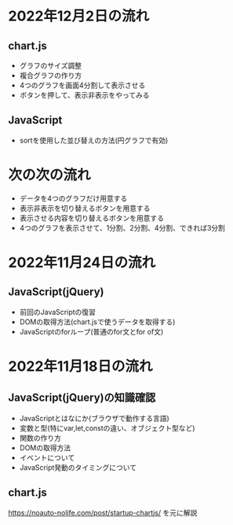 

# 2022年12月2日の流れ

## chart.js

- グラフのサイズ調整
- 複合グラフの作り方
- 4つのグラフを画面4分割して表示させる
- ボタンを押して、表示非表示をやってみる


## JavaScript

- sortを使用した並び替えの方法(円グラフで有効)











# 次の次の流れ

- データを4つのグラフだけ用意する
- 表示非表示を切り替えるボタンを用意する
- 表示させる内容を切り替えるボタンを用意する
- 4つのグラフを表示させて、1分割、2分割、4分割、できれば3分割





# 2022年11月24日の流れ


## JavaScript(jQuery)

- 前回のJavaScriptの復習
- DOMの取得方法(chart.jsで使うデータを取得する)
- JavaScriptのforループ(普通のfor文とfor of文)


# 2022年11月18日の流れ


## JavaScript(jQuery)の知識確認

- JavaScriptとはなにか(ブラウザで動作する言語)
- 変数と型(特にvar,let,constの違い、オブジェクト型など)
- 関数の作り方
- DOMの取得方法
- イベントについて
- JavaScript発動のタイミングについて

## chart.js

https://noauto-nolife.com/post/startup-chartjs/ を元に解説




